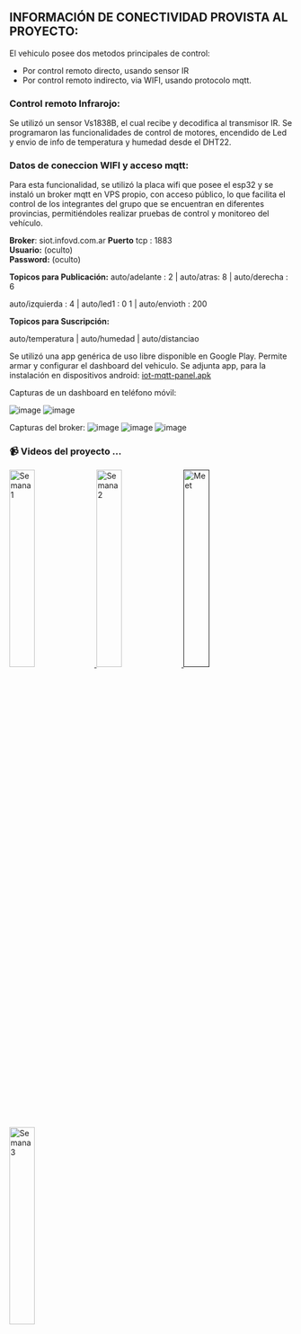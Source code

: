 ## INFORMACIÓN DE CONECTIVIDAD PROVISTA AL PROYECTO:
El vehiculo posee dos metodos principales de control: 
   * Por control remoto directo, usando sensor IR
   * Por control remoto indirecto, via WIFI, usando protocolo mqtt.

### Control remoto Infrarojo:
Se utilizó un sensor Vs1838B, el cual recibe y decodifica al transmisor IR.
Se programaron las funcionalidades de control de motores, encendido de Led y envio de info de temperatura y humedad desde el DHT22.

### Datos de coneccion WIFI y acceso mqtt:
Para esta funcionalidad, se utilizó la placa wifi que posee el esp32 y se instaló un broker mqtt en VPS propio, con acceso público, lo que facilita 
el control de los integrantes del grupo que se encuentran en diferentes provincias, permitiéndoles realizar pruebas de control y monitoreo del vehículo.

**Broker**: siot.infovd.com.ar
**Puerto** tcp : 1883  
**Usuario:** (oculto)  
**Password:** (oculto)

**Topicos para Publicación:**
auto/adelante  : 2  |  auto/atras: 8  |   auto/derecha : 6

auto/izquierda : 4  |  auto/led1 : 0 1 |  auto/envioth : 200

**Topicos para Suscripción:**

auto/temperatura  |  auto/humedad  |  auto/distanciao  

Se utilizó una app genérica de uso libre disponible en Google Play. Permite armar y configurar el dashboard del vehiculo.
Se adjunta app, para la instalación en dispositivos android: <a href='https://github.com/ISPC-TST-Electronica-Microcontrolada/Grupo8/blob/main/Auto/D-%20Proyecto/iot-mqtt-panel.apk' target='_blank'>iot-mqtt-panel.apk</a>
  
  Capturas de un dashboard en teléfono móvil:
  
![image](https://github.com/ISPC-TST-Electronica-Microcontrolada/Grupo8/blob/main/Auto/D-%20Proyecto/panel1.jpeg) ![image](https://github.com/ISPC-TST-Electronica-Microcontrolada/Grupo8/blob/main/Auto/D-%20Proyecto/panel1a.jpeg)

Capturas del broker:
![image](https://github.com/ISPC-TST-Electronica-Microcontrolada/Grupo8/blob/main/Auto/D-%20Proyecto/login_broker.jpg)
![image](https://github.com/ISPC-TST-Electronica-Microcontrolada/Grupo8/blob/main/Auto/D-%20Proyecto/dashboard_broker.jpg)
![image](https://github.com/ISPC-TST-Electronica-Microcontrolada/Grupo8/blob/main/Auto/D-%20Proyecto/conecciones_broker.jpg)

 ### 📹 Videos del proyecto ...
<a href='https://youtu.be/_-yfnlz7STw' target='_blank'>
<img width='30%' src='https://github.com/ISPC-TST-Electronica-Microcontrolada/Grupo8/blob/main/Auto/D-%20Proyecto/presentacion.jpg' alt='Semana 1' />
</a>
<a href='https://youtu.be/GcXVVOA9xXE' target='_blank'>
<img width='30%' src='https://github.com/ISPC-TST-Electronica-Microcontrolada/Grupo8/blob/main/Auto/D-%20Proyecto/semana%202.jpg' alt='Semana 2' />
</a>
<a href='' target='_blank'>
<img width='30%' src='https://github.com/ISPC-TST-Electronica-Microcontrolada/Grupo8/blob/main/Auto/D-%20Proyecto/meetG8.jpg' alt='Meet' />
</a>
<a href='https://youtu.be/HIrCWpLWWqA' target='_blank'>
<img width='30%' src='https://github.com/ISPC-TST-Electronica-Microcontrolada/Grupo8/blob/main/Auto/D-%20Proyecto/semana%203.jpg' alt='Semana 3' />
</a>
